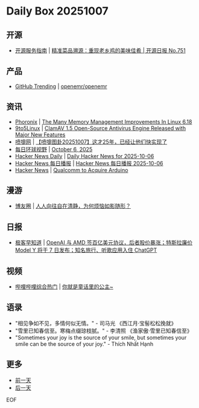 # Daily Box 20251007

## 开源
- [开源服务指南](https://osguider.com/blog/) | [精准菜品溯源：重现老乡鸡的美味佳肴 | 开源日报 No.751](https://osguider.com/blog/post/daily/daily-751/)

## 产品
- [GitHub Trending](https://github.com/trending?since=daily) | [openemr/openemr](https://github.com/openemr/openemr)

## 资讯
- [Phoronix](https://www.phoronix.com/) | [The Many Memory Management Improvements In Linux 6.18](https://www.phoronix.com/news/Linux-6.18-MM)
- [9to5Linux](https://9to5linux.com/) | [ClamAV 1.5 Open-Source Antivirus Engine Released with Major New Features](https://9to5linux.com/clamav-1-5-open-source-antivirus-engine-released-with-major-new-features)
- [喷嚏网](http://www.dapenti.com/blog/blog.asp?subjectid=70&name=xilei) | [【喷嚏图卦20251007】这才25年，已经让他们快实现了](http://www.dapenti.com/blog/more.asp?name=xilei&id=188684)
- [每日环球视野](https://idai.ly/) | [October 6, 2025](http://m.idai.ly/se/a193iG?1759708800)
- [Hacker News Daily](https://www.daemonology.net/hn-daily/) | [Daily Hacker News for 2025-10-06](https://www.daemonology.net/hn-daily/2025-10-06.html)
- [Hacker News 每日播报](https://hacker-news.agi.li/) | [Hacker News 每日播报 2025-10-06](https://hacker-news.agi.li/post/2025-10-06)
- [Hacker News](https://news.ycombinator.com/front) | [Qualcomm to Acquire Arduino](https://news.ycombinator.com/item?id=45502541)

## 漫游
- [博友圈](https://www.boyouquan.com/home) | [人人向往自在清静，为何烦恼如影随形？](https://www.boyouquan.com/go?from=feed&link=https%3A%2F%2Fwww.buzhuse.com%2Fposts%2Fxiuxing%2F2025%2Fren-ren-xiang-wang-qing-jing%2F)

## 日报
- [极客早知道](https://www.geekpark.net/column/74) | [OpenAI 与 AMD 签百亿美元协议，后者股价暴涨；特斯拉廉价 Model Y 将于 7 日发布；知名旅行、听歌应用入住 ChatGPT](https://www.geekpark.net/news/354775)

## 视频
- [哔哩哔哩综合热门](https://www.bilibili.com/v/popular/all/) | [你就是童话里的公主~](https://b23.tv/BV13CxDzjED7)

## 语录
- "相见争如不见，多情何似无情。" - 司马光 《西江月·宝髻松松挽就》
- "雪里已知春信至。寒梅点缀琼枝腻。" - 李清照 《渔家傲·雪里已知春信至》
- "Sometimes your joy is the source of your smile, but sometimes your smile can be the source of your joy." - Thích Nhất Hạnh

## 更多
- [前一天](daily-box-20251006.md)
- [后一天](daily-box-20251008.md)

EOF